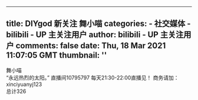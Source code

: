 
---
title: DIYgod 新关注 舞小喵
categories: 
    - 社交媒体
    - bilibili - UP 主关注用户
author: bilibili - UP 主关注用户
comments: false
date: Thu, 18 Mar 2021 11:07:05 GMT
thumbnail: ''
---

<div>   
舞小喵<br>“永远热烈的太阳。”
直播间10795797 每天21:30-22:00直播见！
商务请加：xinciyuanyj123<br>总计326  
</div>
            